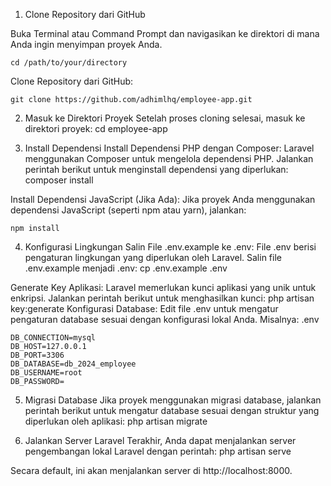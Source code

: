 1. Clone Repository dari GitHub

Buka Terminal atau Command Prompt dan navigasikan ke direktori di mana Anda ingin menyimpan proyek Anda.

    cd /path/to/your/directory

Clone Repository dari GitHub:

    git clone https://github.com/adhimlhq/employee-app.git

2. Masuk ke Direktori Proyek
Setelah proses cloning selesai, masuk ke direktori proyek:
    cd employee-app

3. Install Dependensi
Install Dependensi PHP dengan Composer: Laravel menggunakan Composer untuk mengelola dependensi PHP. Jalankan perintah berikut untuk menginstall dependensi yang diperlukan:
   composer install

Install Dependensi JavaScript (Jika Ada): Jika proyek Anda menggunakan dependensi JavaScript (seperti npm atau yarn), jalankan:

    npm install

4. Konfigurasi Lingkungan
Salin File .env.example ke .env: File .env berisi pengaturan lingkungan yang diperlukan oleh Laravel. Salin file .env.example menjadi .env:
    cp .env.example .env

Generate Key Aplikasi: Laravel memerlukan kunci aplikasi yang unik untuk enkripsi. Jalankan perintah berikut untuk menghasilkan kunci:
    php artisan key:generate
Konfigurasi Database: Edit file .env untuk mengatur pengaturan database sesuai dengan konfigurasi lokal Anda. Misalnya:
.env

    DB_CONNECTION=mysql
    DB_HOST=127.0.0.1
    DB_PORT=3306
    DB_DATABASE=db_2024_employee
    DB_USERNAME=root
    DB_PASSWORD=

5. Migrasi Database
Jika proyek menggunakan migrasi database, jalankan perintah berikut untuk mengatur database sesuai dengan struktur yang diperlukan oleh aplikasi:
    php artisan migrate

6. Jalankan Server Laravel
Terakhir, Anda dapat menjalankan server pengembangan lokal Laravel dengan perintah:
    php artisan serve
   
Secara default, ini akan menjalankan server di http://localhost:8000.
